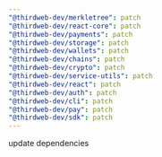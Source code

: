 ```yaml
---
"@thirdweb-dev/merkletree": patch
"@thirdweb-dev/react-core": patch
"@thirdweb-dev/payments": patch
"@thirdweb-dev/storage": patch
"@thirdweb-dev/wallets": patch
"@thirdweb-dev/chains": patch
"@thirdweb-dev/crypto": patch
"@thirdweb-dev/service-utils": patch
"@thirdweb-dev/react": patch
"@thirdweb-dev/auth": patch
"@thirdweb-dev/cli": patch
"@thirdweb-dev/pay": patch
"@thirdweb-dev/sdk": patch
---
```


update dependencies

